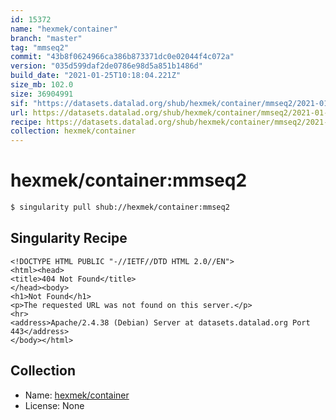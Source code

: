 ```yaml
---
id: 15372
name: "hexmek/container"
branch: "master"
tag: "mmseq2"
commit: "43b8f0624966ca386b873371dc0e02044f4c072a"
version: "035d599daf2de0786e98d5a851b1486d"
build_date: "2021-01-25T10:18:04.221Z"
size_mb: 102.0
size: 36904991
sif: "https://datasets.datalad.org/shub/hexmek/container/mmseq2/2021-01-25-43b8f062-035d599d/035d599daf2de0786e98d5a851b1486d.sif"
url: https://datasets.datalad.org/shub/hexmek/container/mmseq2/2021-01-25-43b8f062-035d599d/
recipe: https://datasets.datalad.org/shub/hexmek/container/mmseq2/2021-01-25-43b8f062-035d599d/Singularity
collection: hexmek/container
---
```


# hexmek/container:mmseq2

```bash
$ singularity pull shub://hexmek/container:mmseq2
```

## Singularity Recipe

```singularity
<!DOCTYPE HTML PUBLIC "-//IETF//DTD HTML 2.0//EN">
<html><head>
<title>404 Not Found</title>
</head><body>
<h1>Not Found</h1>
<p>The requested URL was not found on this server.</p>
<hr>
<address>Apache/2.4.38 (Debian) Server at datasets.datalad.org Port 443</address>
</body></html>
```

## Collection

 - Name: [hexmek/container](https://github.com/hexmek/container)
 - License: None


